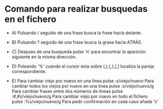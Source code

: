 # Comando para realizar busquedas en el fichero

- A) Pulsando / seguido de una frase busca la frase hacia delante.

- B) Pulsando ? seguido de una frase busca la grase hacia ATRÁS.

- C) Despues de una busqueda pulse 'n' para encontrar la aparición siguiente
    en la misma dirección.

- D) Pulsando '%' cuando el cursor esta sobre (,),{,},[,] localiza la pareja correspondiente.

- E) Para cambiar viejo por nuevo en una línea pulse :s/viejo/nuevo
    Para cambiar todos los viejos por nuevo en una linea pulse :s/viejo/nuevo/g
    Para cambiar frases entre dos números de lineas pulse :#,#s/viejo/nuevo/g
    Para cambiar viejo por nuevo en todo el fichero pulse :%s/viejo/nuevo/g
    Para pedir confirmación en cada caso añade 'c' 
